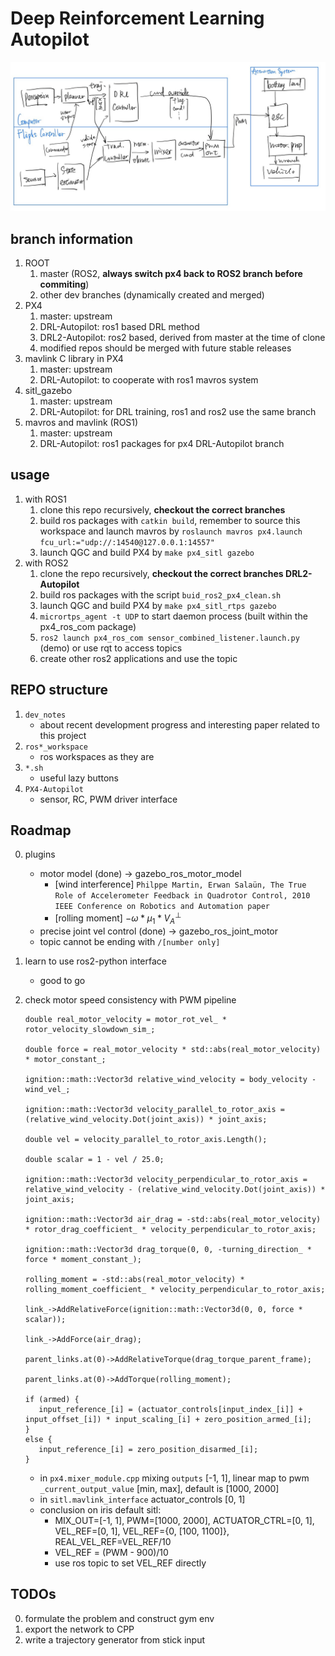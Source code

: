 # Deep Reinforcement Learning Autopilot

![overview](./overview.jpg)

## branch information

1. ROOT
   1. master (ROS2, **always switch px4 back to ROS2 branch before commiting**)
   3. other dev branches (dynamically created and merged)
2. PX4
   1. master: upstream
   2. DRL-Autopilot: ros1 based DRL method
   3. DRL2-Autopilot: ros2 based, derived from master at the time of clone
   4. modified repos should be merged with future stable releases
3. mavlink C library in PX4
   1. master: upstream
   2. DRL-Autopilot: to cooperate with ros1 mavros system
4. sitl_gazebo
   1. master: upstream
   2. DRL-Autopilot: for DRL training, ros1 and ros2 use the same branch
5. mavros and mavlink (ROS1)
   1. master: upstream
   2. DRL-Autopilot: ros1 packages for px4 DRL-Autopilot branch

## usage

1. with ROS1
   1. clone this repo recursively, **checkout the correct branches**
   2. build ros packages with `catkin build`, remember to source this workspace and launch mavros by `roslaunch mavros px4.launch fcu_url:="udp://:14540@127.0.0.1:14557"`
   3. launch QGC and build PX4 by `make px4_sitl gazebo`
2. with ROS2
   1. clone the repo recursively, **checkout the correct branches DRL2-Autopilot**
   2. build ros packages with the script `buid_ros2_px4_clean.sh`
   3. launch QGC and build PX4 by `make px4_sitl_rtps gazebo`
   4. `micrortps_agent -t UDP` to start daemon process (built within the px4_ros_com package)
   5. `ros2 launch px4_ros_com sensor_combined_listener.launch.py` (demo) or use rqt to access topics
   6. create other ros2 applications and use the topic

## REPO structure

1. `dev_notes`
   * about recent development progress and interesting paper related to this project
2. `ros*_workspace`
   * ros workspaces as they are
3. `*.sh`
   * useful lazy buttons
4. `PX4-Autopilot`
   * sensor, RC, PWM driver interface

## Roadmap

0. plugins
   * motor model (done) -> gazebo_ros_motor_model 
      * [wind interference] `Philppe Martin, Erwan Salaün, The True Role of Accelerometer Feedback in Quadrotor Control, 2010 IEEE Conference on Robotics and Automation paper`
      * [rolling moment] $- \omega * \mu_1 * V_A^{\perp}$
   * precise joint vel control (done) -> gazebo_ros_joint_motor
   * topic cannot be ending with `/[number only]` 
   
1. learn to use ros2-python interface
   * good to go
   
2. check motor speed consistency with PWM pipeline

   ```
   double real_motor_velocity = motor_rot_vel_ * rotor_velocity_slowdown_sim_;
   
   double force = real_motor_velocity * std::abs(real_motor_velocity) * motor_constant_;
   
   ignition::math::Vector3d relative_wind_velocity = body_velocity - wind_vel_;
   
   ignition::math::Vector3d velocity_parallel_to_rotor_axis = (relative_wind_velocity.Dot(joint_axis)) * joint_axis;
   
   double vel = velocity_parallel_to_rotor_axis.Length();
   
   double scalar = 1 - vel / 25.0;
   
   ignition::math::Vector3d velocity_perpendicular_to_rotor_axis = relative_wind_velocity - (relative_wind_velocity.Dot(joint_axis)) * joint_axis;
   
   ignition::math::Vector3d air_drag = -std::abs(real_motor_velocity) * rotor_drag_coefficient_ * velocity_perpendicular_to_rotor_axis;
   
   ignition::math::Vector3d drag_torque(0, 0, -turning_direction_ * force * moment_constant_);
   
   rolling_moment = -std::abs(real_motor_velocity) * rolling_moment_coefficient_ * velocity_perpendicular_to_rotor_axis;
   
   link_->AddRelativeForce(ignition::math::Vector3d(0, 0, force * scalar));
   
   link_->AddForce(air_drag);
   
   parent_links.at(0)->AddRelativeTorque(drag_torque_parent_frame);
   
   parent_links.at(0)->AddTorque(rolling_moment);
   
   if (armed) {
      input_reference_[i] = (actuator_controls[input_index_[i]] + input_offset_[i]) * input_scaling_[i] + zero_position_armed_[i];
   } 
   else {
      input_reference_[i] = zero_position_disarmed_[i];
   }
   
   ```

   * in `px4.mixer_module.cpp` mixing `outputs` [-1, 1], linear map to pwm `_current_output_value` [min, max], default is [1000, 2000]
   * in `sitl.mavlink_interface` actuator_controls [0, 1]
   * conclusion on iris default sitl:
      * MIX_OUT=[-1, 1], PWM=[1000, 2000], ACTUATOR_CTRL=[0, 1], VEL_REF=[0, 1], VEL_REF={0, [100, 1100]}, REAL_VEL_REF=VEL_REF/10
      * VEL_REF = (PWM - 900)/10
      * use ros topic to set VEL_REF directly

## TODOs

0. formulate the problem and construct gym env
1. export the network to CPP
5. write a trajectory generator from stick input

